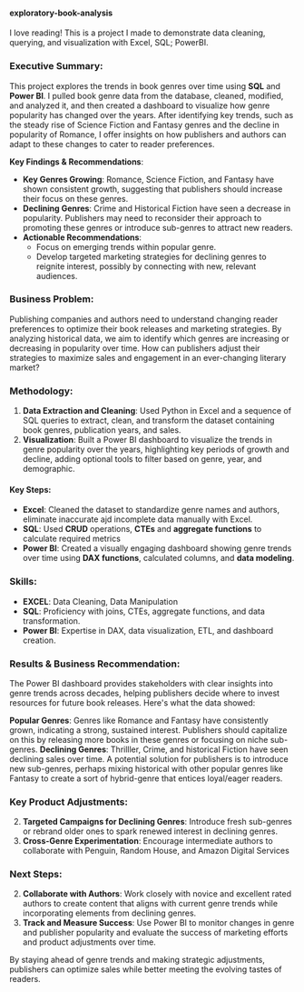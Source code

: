 #### exploratory-book-analysis
I love reading! This is a project I made to demonstrate data cleaning, querying, and visualization with Excel, SQL; PowerBI.
### **Executive Summary:**
This project explores the trends in book genres over time using **SQL** and **Power BI**. I pulled book genre data from the database, cleaned, modified, and analyzed it, and then created a dashboard to visualize how genre popularity has changed over the years. After identifying key trends, such as the steady rise of Science Fiction and Fantasy genres and the decline in popularity of Romance, I offer insights on how publishers and authors can adapt to these changes to cater to reader preferences.

**Key Findings & Recommendations**:
- **Key Genres Growing**: Romance, Science Fiction, and Fantasy have shown consistent growth, suggesting that publishers should increase their focus on these genres.
- **Declining Genres**: Crime and Historical Fiction have seen a decrease in popularity. Publishers may need to reconsider their approach to promoting these genres or introduce sub-genres to attract new readers.
- **Actionable Recommendations**:
  - Focus on emerging trends within popular genre. 
  - Develop targeted marketing strategies for declining genres to reignite interest, possibly by connecting with new, relevant audiences.

### **Business Problem:**
Publishing companies and authors need to understand changing reader preferences to optimize their book releases and marketing strategies. By analyzing historical data, we aim to identify which genres are increasing or decreasing in popularity over time. How can publishers adjust their strategies to maximize sales and engagement in an ever-changing literary market?

### **Methodology:**
1. **Data Extraction and Cleaning**: Used Python in Excel and a sequence of SQL queries to extract, clean, and transform the dataset containing book genres, publication years, and sales.
2. **Visualization**: Built a Power BI dashboard to visualize the trends in genre popularity over the years, highlighting key periods of growth and decline, adding optional tools to filter based on genre, year, and demographic.

#### **Key Steps**:
+ **Excel**:
Cleaned the dataset to standardize genre names and authors, eliminate inaccurate ajd incomplete data manually with Excel.
+ **SQL**:
Used **CRUD** operations, **CTEs** and **aggregate functions** to calculate required metrics
+ **Power BI**:
Created a visually engaging dashboard showing genre trends over time using **DAX functions**, calculated columns, and **data modeling**.

### **Skills**:
+ **EXCEL**: Data Cleaning, Data Manipulation
+ **SQL**: Proficiency with joins, CTEs, aggregate functions, and data transformation.
+ **Power BI**: Expertise in DAX, data visualization, ETL, and dashboard creation.


### **Results & Business Recommendation:**
The Power BI dashboard provides stakeholders with clear insights into genre trends across decades, helping publishers decide where to invest resources for future book releases. Here's what the data showed:

**Popular Genres**: Genres like Romance and Fantasy have consistently grown, indicating a strong, sustained interest. Publishers should capitalize on this by releasing more books in these genres or focusing on niche sub-genres.
**Declining Genres**: Thrilller, Crime, and historical Fiction have seen declining sales over time. A potential solution for publishers is to introduce new sub-genres, perhaps mixing historical with other popular genres like Fantasy to create a sort of hybrid-genre that entices loyal/eager readers.

### **Key Product Adjustments**:
2. **Targeted Campaigns for Declining Genres**: Introduce fresh sub-genres or rebrand older ones to spark renewed interest in declining genres.
3. **Cross-Genre Experimentation**: Encourage intermediate authors to collaborate with Penguin, Random House, and Amazon Digital Services

### **Next Steps**:
2. **Collaborate with Authors**: Work closely with novice and excellent rated authors to create content that aligns with current genre trends while incorporating elements from declining genres.
3. **Track and Measure Success**: Use Power BI to monitor changes in genre and publisher popularity and evaluate the success of marketing efforts and product adjustments over time.

By staying ahead of genre trends and making strategic adjustments, publishers can optimize sales while better meeting the evolving tastes of readers.
